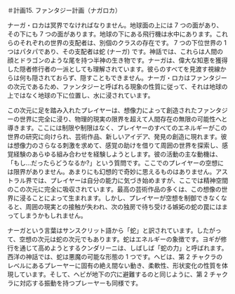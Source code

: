＃計画15. ファンタジー計画（ナガロカ）

ナーガ・ロカは冥界でなければなりません。地球面の上には 7 つの面があり、その下にも 7 つの面があります。地球の下にある飛行機は水中にあります。これらのそれぞれの世界の支配者は、別個のクラスの存在です。 7 つの下位世界の 1 つはパタパであり、その支配者は蛇 (ナーガ) です。神話では、これらは人間の顔とドラゴンのような尾を持つ半神の生き物です。ナーガは、偉大な知恵を獲得した隠者修行者の一派としても理解されています。彼らのすべてを見渡す視線からは何も隠されておらず、隠すこともできません。ナーガ・ロカはファンタジーの次元であるため、ファンタジーと呼ばれる現象の性質に従って、それは地球の上ではなく地球の下に位置し、水に浸されています。

この次元に足を踏み入れたプレイヤーは、想像力によって創造されたファンタジーの世界に完全に浸り、物理的現実の限界を超えて人間存在の無限の可能性へと導きます。ここには制限や制限はなく、プレイヤーのすべてのエネルギーがこの世界の研究に向けられ、芸術作品、新しいアイデア、発見の創造に現れます。彼は想像力のさらなる刺激を求めて、感覚の助けを借りて周囲の世界を探索し、感覚経験のあらゆる組み合わせを経験しようとします。彼の活動の主な動機は、「もし...だったらどうなるか?」という質問です。ここでのプレイヤーの空想には限界がありません。あまりにも幻想的で奇妙に思えるものはありません。アストラル界では、プレイヤーは自分の能力に気づき始めますが、ここでは精神空間のこの次元に完全に吸収されています。最高の芸術作品の多くは、この想像の世界に浸ることによって生まれます。しかし、プレイヤーが空想を制御できなくなると、周囲の現実との接触が失われ、次の独房で待ち受ける嫉妬の蛇の罠にはまってしまうかもしれません。

ナーガという言葉はサンスクリット語から「蛇」と訳されています。したがって、空想の次元は蛇の次元でもあります。蛇はエネルギーの象徴です。ヨギが修行を通じて高めようとするクンダリーニは、しばしば「蛇の力」と呼ばれます。西洋の神話では、蛇は悪魔の可能な形態の 1 つです。ヘビは、第 2 チャクラのレベルにあるプレーヤーに固有の絶え間ない動き、柔軟性、形状変化の性質を体現しています。そして、ヘビが地下の穴に避難するのと同じように、第 2 チャクラに対応する振動を持つプレーヤーも同様です。

